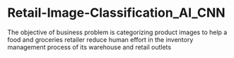 # Retail-Image-Classification_AI_CNN
The objective of business problem is categorizing product images to help a food and groceries retailer reduce human effort in the inventory management process of its warehouse and retail outlets
